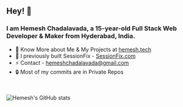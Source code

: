 ## Hey! 👋
### I am **Hemesh Chadalavada**, a 15-year-old Full Stack Web Developer & Maker from Hyderabad, India.
- 🔭 Know More about Me & My Projects at [hemesh.tech](https://hemesh.tech)
- 🌱 I previously built SessionFix - [SessionFix.com](https://sessionfix.com/)
- ⚡ Contact - [hemeshchadalavada@gmail.com](mailto:hemeshchadalavada@gmail.com)
- 🔒 Most of my commits are in Private Repos
<br />

![Hemesh's GitHub stats](https://github-readme-stats.vercel.app/api?username=hemeshch&show_icons=true&theme=dark&count_private=true)  

